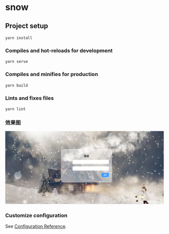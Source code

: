 # snow

## Project setup
```
yarn install
```

### Compiles and hot-reloads for development
```
yarn serve
```

### Compiles and minifies for production
```
yarn build
```

### Lints and fixes files
```
yarn lint
```

### 效果图
![avatar](src/assets/images/效果图.png)
### Customize configuration
See [Configuration Reference](https://cli.vuejs.org/config/).
